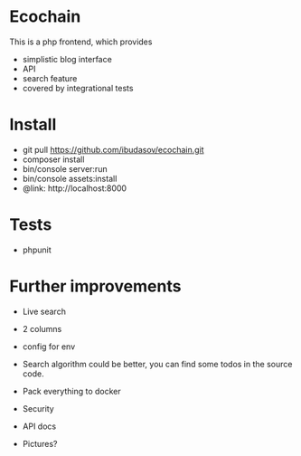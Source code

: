 # Ecochain

This is a php frontend, which provides 

- simplistic blog interface
- API 
- search feature
- covered by integrational tests

# Install

- git pull https://github.com/ibudasov/ecochain.git
- composer install
- bin/console server:run
- bin/console assets:install
- @link: http://localhost:8000

# Tests

- phpunit

# Further improvements

- Live search
- 2 columns

- config for env
- Search algorithm could be better, you can find some todos in the source code.
- Pack everything to docker
- Security
- API docs
- Pictures?
